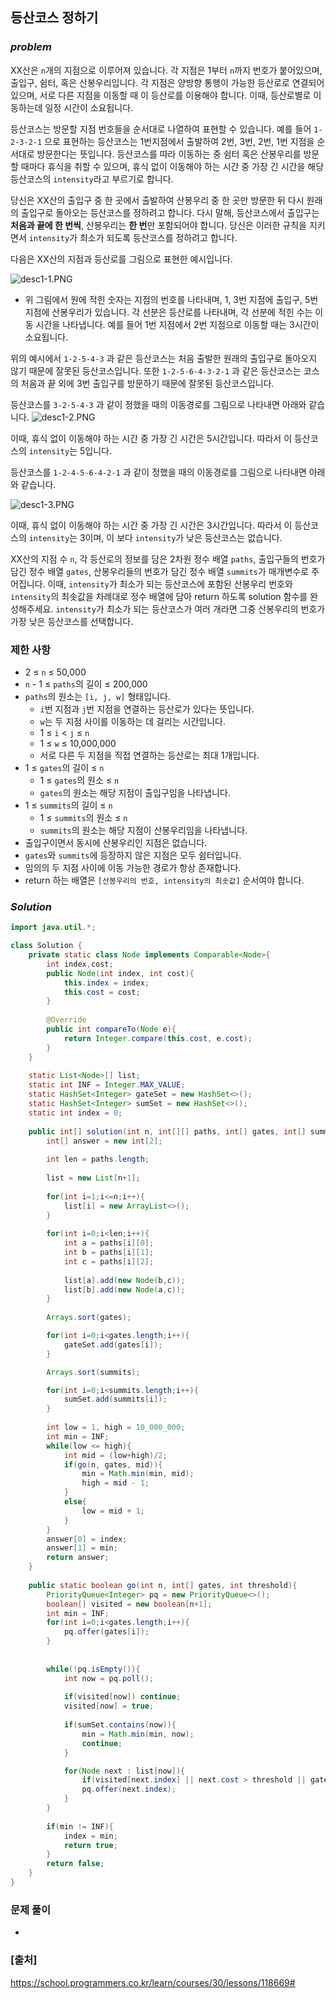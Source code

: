 ## **등산코스 정하기**


### ***problem***
XX산은 `n`개의 지점으로 이루어져 있습니다. 각 지점은 1부터 `n`까지 번호가 붙어있으며, 출입구, 쉼터, 혹은 산봉우리입니다. 각 지점은 양방향 통행이 가능한 등산로로 연결되어 있으며, 서로 다른 지점을 이동할 때 이 등산로를 이용해야 합니다. 이때, 등산로별로 이동하는데 일정 시간이 소요됩니다.

등산코스는 방문할 지점 번호들을 순서대로 나열하여 표현할 수 있습니다.
예를 들어 `1-2-3-2-1` 으로 표현하는 등산코스는 1번지점에서 출발하여 2번, 3번, 2번, 1번 지점을 순서대로 방문한다는 뜻입니다.
등산코스를 따라 이동하는 중 쉼터 혹은 산봉우리를 방문할 때마다 휴식을 취할 수 있으며, 휴식 없이 이동해야 하는 시간 중 가장 긴 시간을 해당 등산코스의 `intensity`라고 부르기로 합니다.

당신은 XX산의 출입구 중 한 곳에서 출발하여 산봉우리 중 한 곳만 방문한 뒤 다시 원래의 출입구로 돌아오는 등산코스를 정하려고 합니다. 다시 말해, 등산코스에서 출입구는 **처음과 끝에 한 번씩**, 산봉우리는 **한 번**만 포함되어야 합니다.
당신은 이러한 규칙을 지키면서 `intensity`가 최소가 되도록 등산코스를 정하려고 합니다.

다음은 XX산의 지점과 등산로를 그림으로 표현한 예시입니다.

<img src="https://grepp-programmers.s3.ap-northeast-2.amazonaws.com/files/production/d1764091-629a-414b-9f77-e2ff1b38c6e0/desc1-1.PNG" title="" alt="desc1-1.PNG">

- 위 그림에서 원에 적힌 숫자는 지점의 번호를 나타내며, 1, 3번 지점에 출입구, 5번 지점에 산봉우리가 있습니다. 각 선분은 등산로를 나타내며, 각 선분에 적힌 수는 이동 시간을 나타냅니다. 예를 들어 1번 지점에서 2번 지점으로 이동할 때는 3시간이 소요됩니다.

위의 예시에서 `1-2-5-4-3` 과 같은 등산코스는 처음 출발한 원래의 출입구로 돌아오지 않기 때문에 잘못된 등산코스입니다. 또한 `1-2-5-6-4-3-2-1` 과 같은 등산코스는 코스의 처음과 끝 외에 3번 출입구를 방문하기 때문에 잘못된 등산코스입니다.

등산코스를 `3-2-5-4-3` 과 같이 정했을 때의 이동경로를 그림으로 나타내면 아래와 같습니다.
<img src="https://grepp-programmers.s3.ap-northeast-2.amazonaws.com/files/production/ae2b6ccd-290b-4074-aebe-028c13dc4cbe/desc1-2.PNG" title="" alt="desc1-2.PNG">

이때, 휴식 없이 이동해야 하는 시간 중 가장 긴 시간은 5시간입니다. 따라서 이 등산코스의 `intensity`는 5입니다.

등산코스를 `1-2-4-5-6-4-2-1` 과 같이 정했을 때의 이동경로를 그림으로 나타내면 아래와 같습니다.

<img src="https://grepp-programmers.s3.ap-northeast-2.amazonaws.com/files/production/165bcca3-ee06-46b4-95f8-7c3cedd2cb42/desc1-3.PNG" title="" alt="desc1-3.PNG">

이때, 휴식 없이 이동해야 하는 시간 중 가장 긴 시간은 3시간입니다. 따라서 이 등산코스의 `intensity`는 3이며, 이 보다 `intensity`가 낮은 등산코스는 없습니다.

XX산의 지점 수 `n`, 각 등산로의 정보를 담은 2차원 정수 배열 `paths`, 출입구들의 번호가 담긴 정수 배열 `gates`, 산봉우리들의 번호가 담긴 정수 배열 `summits`가 매개변수로 주어집니다. 이때, `intensity`가 최소가 되는 등산코스에 포함된 산봉우리 번호와 `intensity`의 최솟값을 차례대로 정수 배열에 담아 return 하도록 solution 함수를 완성해주세요. `intensity`가 최소가 되는 등산코스가 여러 개라면 그중 산봉우리의 번호가 가장 낮은 등산코스를 선택합니다.

### **제한 사항**
- 2 ≤ `n` ≤ 50,000
- `n` - 1 ≤ `paths`의 길이 ≤ 200,000
- `paths`의 원소는 `[i, j, w]` 형태입니다.
    - `i`번 지점과 `j`번 지점을 연결하는 등산로가 있다는 뜻입니다.
    - `w`는 두 지점 사이를 이동하는 데 걸리는 시간입니다.
    - 1 ≤ `i` < `j` ≤ `n`
    - 1 ≤ `w` ≤ 10,000,000
    - 서로 다른 두 지점을 직접 연결하는 등산로는 최대 1개입니다.
- 1 ≤ `gates`의 길이 ≤ `n`
    - 1 ≤ `gates`의 원소 ≤ `n`
    - `gates`의 원소는 해당 지점이 출입구임을 나타냅니다.
- 1 ≤ `summits`의 길이 ≤ `n`
    - 1 ≤ `summits`의 원소 ≤ `n`
    - `summits`의 원소는 해당 지점이 산봉우리임을 나타냅니다.
- 출입구이면서 동시에 산봉우리인 지점은 없습니다.
- `gates`와 `summits`에 등장하지 않은 지점은 모두 쉼터입니다.
- 임의의 두 지점 사이에 이동 가능한 경로가 항상 존재합니다.
- return 하는 배열은 `[산봉우리의 번호, intensity의 최솟값]` 순서여야 합니다.

### ***Solution***
``` java
import java.util.*;

class Solution {
    private static class Node implements Comparable<Node>{
        int index,cost;
        public Node(int index, int cost){
            this.index = index;
            this.cost = cost;
        }
        
        @Override
        public int compareTo(Node e){
            return Integer.compare(this.cost, e.cost);
        }
    } 
    
    static List<Node>[] list;    
    static int INF = Integer.MAX_VALUE;
    static HashSet<Integer> gateSet = new HashSet<>();
    static HashSet<Integer> sumSet = new HashSet<>();
    static int index = 0;
    
    public int[] solution(int n, int[][] paths, int[] gates, int[] summits) {
        int[] answer = new int[2];
        
        int len = paths.length;
        
        list = new List[n+1];
        
        for(int i=1;i<=n;i++){
            list[i] = new ArrayList<>();
        }
        
        for(int i=0;i<len;i++){
            int a = paths[i][0];
            int b = paths[i][1];
            int c = paths[i][2];
            
            list[a].add(new Node(b,c));
            list[b].add(new Node(a,c));
        }
        
        Arrays.sort(gates);

        for(int i=0;i<gates.length;i++){
            gateSet.add(gates[i]);
        }

        Arrays.sort(summits);

        for(int i=0;i<summits.length;i++){
            sumSet.add(summits[i]);
        }
        
        int low = 1, high = 10_000_000;
        int min = INF;
        while(low <= high){
            int mid = (low+high)/2;
            if(go(n, gates, mid)){
                min = Math.min(min, mid);
                high = mid - 1;
            }
            else{
                low = mid + 1;
            }
        }
        answer[0] = index;
        answer[1] = min;
        return answer;
    }
    
    public static boolean go(int n, int[] gates, int threshold){
        PriorityQueue<Integer> pq = new PriorityQueue<>();
        boolean[] visited = new boolean[n+1];
        int min = INF;
        for(int i=0;i<gates.length;i++){
            pq.offer(gates[i]);    
        }
        
        
        while(!pq.isEmpty()){
            int now = pq.poll();
            
            if(visited[now]) continue;
            visited[now] = true;
            
            if(sumSet.contains(now)){
                min = Math.min(min, now);
                continue;
            }

            for(Node next : list[now]){
                if(visited[next.index] || next.cost > threshold || gateSet.contains(next.index)) continue;
                pq.offer(next.index);
            }
        }
        
        if(min != INF){
            index = min;
            return true;
        }
        return false;
    } 
}
```
### **문제 풀이** 
- 



### **[출처]**
https://school.programmers.co.kr/learn/courses/30/lessons/118669#